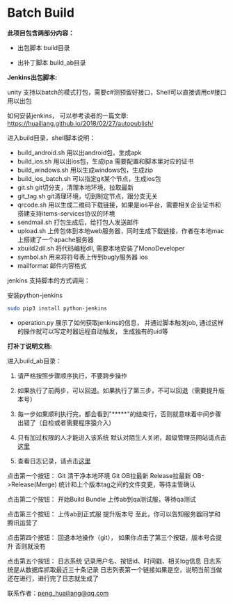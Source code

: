 
# Batch Build

<b>此项目包含两部分内容：</b>

- 出包脚本   build目录

- 出补丁脚本 build_ab目录


<b>Jenkins出包脚本:</b>

unity 支持以batch的模式打包，需要c#测预留好接口，Shell可以直接调用c#接口用以出包

如何安装jenkins， 可以参考读者的一篇文章: https://huailiang.github.io/2018/02/27/autopublish/

进入build目录，shell脚本说明：

- build_android.sh   用以出android包，生成apk
- build_ios.sh 	   	 用以出ios包，生成ipa 需要配置和脚本里对应的证书
- build_windows.sh   用以生成windows包，生成zip
- build_ios_batch.sh 可以指定git某个节点，生成ios包
- git.sh   			 git切分支，清理本地环境，拉取最新
- git_tag.sh 		 git清理环境，切到制定节点，跟分支无关
- qrcode.sh    		 用以生成二维码下载链接，如果是ios平台，需要相关企业证书和搭建支持items-services协议的环境
- sendmail.sh        打包生成后，给打包人发送邮件
- upload.sh          上传包体到本地web服务器，同时生成下载链接，作者在本地mac上搭建了一个apache服务器
- xbuild2dll.sh      将代码编程dll, 需要本地安装了MonoDeveloper
- symbol.sh 		 用来将符号表上传到bugly服务器 ios
- mailformat		 邮件内容格式


jenkins 支持脚本的方式调用：

安装python-jenkins

```sh
sudo pip3 install python-jenkins
```

- operation.py 展示了如何获取jenkins的信息， 并通过脚本触发job, 通过这样的操作就可以写定时器远程自动触发， 生成独有的uid等


<b>打补丁说明文档:</b>

进入build_ab目录：


1. 请严格按照步骤顺序执行，不要跨步操作

2. 如果执行了前两步，可以回退。如果执行了第三步，不可以回退（需要提升版本号）

3. 每一步如果顺利执行完，都会看到"*****"的结束行，否则就意味着中间步骤出错了（自检或者需要程序猿介入)

4. 只有加过权限的人才能进入该系统 默认对陌生人关闭，超级管理员网站请点击<a href='http://10.0.127.200/phpmyadmin/' target='_blank'>这里</a>

5. 查看日志记录，请点击<a href='http://10.0.127.200/dn/log.php' target='_blank'>这里</a>

点击第一个按钮：
	Git 清干净本地环境 
	Git OB拉最新 Release拉最新 OB->Release(Merge)
	统计和上个版本tag之间的文件变更，等待主管确认

点击第二个按钮：
	开始Build Bundle
	上传ab到qa测试服，等待qa测试

点击第三个按钮：
	上传ab到正式服
	提升版本号
	至此，你可以告知服务器同学和腾讯运营了

点击第四个按钮：
	回退本地操作（git）， 如果你点击了第三个按钮，版本号会提升 否则就没有

点击第五个按钮：
	日志系统 记录用户名、按钮id、时间戳、相关log信息
	日志系统是从数据库抓取最近三十条记录
	日志列表第一个链接如果是空，说明当前当做还在进行，进行完了日志就生成了


联系作者：peng_huailiang@qq.com
